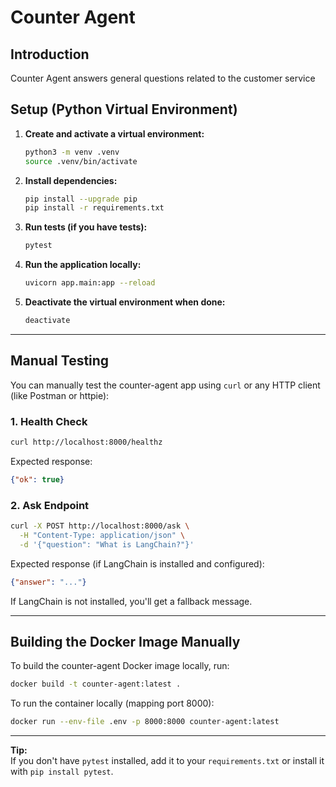 # Counter Agent

## Introduction
Counter Agent answers general questions related to the customer service

## Setup (Python Virtual Environment)

1. **Create and activate a virtual environment:**

   ```bash
   python3 -m venv .venv
   source .venv/bin/activate
   ```

2. **Install dependencies:**

   ```bash
   pip install --upgrade pip
   pip install -r requirements.txt
   ```

3. **Run tests (if you have tests):**

   ```bash
   pytest
   ```

4. **Run the application locally:**

   ```bash
   uvicorn app.main:app --reload
   ```

5. **Deactivate the virtual environment when done:**
 
   ```bash
   deactivate
   ```

---

## Manual Testing

You can manually test the counter-agent app using `curl` or any HTTP client (like Postman or httpie):

### 1. **Health Check**

```bash
curl http://localhost:8000/healthz
```

Expected response:
```json
{"ok": true}
```

### 2. **Ask Endpoint**

```bash
curl -X POST http://localhost:8000/ask \
  -H "Content-Type: application/json" \
  -d '{"question": "What is LangChain?"}'
```

Expected response (if LangChain is installed and configured):
```json
{"answer": "..."}
```
If LangChain is not installed, you'll get a fallback message.

---

## Building the Docker Image Manually

To build the counter-agent Docker image locally, run:

```bash
docker build -t counter-agent:latest .
```

To run the container locally (mapping port 8000):

```bash
docker run --env-file .env -p 8000:8000 counter-agent:latest
```

---

**Tip:**  
If you don't have `pytest` installed, add it to your `requirements.txt` or install it with `pip install pytest`.